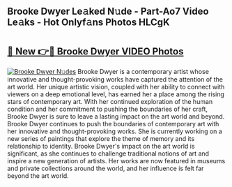 ## Brooke Dwyer Le𝚊ked N𝚞de - Part-Ao7 Video Le𝚊ks - Hot Onlyf𝚊ns Photos HLCgK

# <h2><a href="http://ab40307.deff.icu/?id=Brooke+Dwyer">🔗 New 👉🔴 Brooke Dwyer VIDEO Photos</a></h2>

[![Brooke Dwyer N𝚞des](https://i.imgur.com/rIISA9y.gif)](http://ab40307.deff.icu/?id=Brooke+Dwyer)
Brooke Dwyer is a contemporary artist whose innovative and thought-provoking works have captured the attention of the art world. Her unique artistic vision, coupled with her ability to connect with viewers on a deep emotional level, has earned her a place among the rising stars of contemporary art. With her continued exploration of the human condition and her commitment to pushing the boundaries of her craft, Brooke Dwyer is sure to leave a lasting impact on the art world and beyond. Brooke Dwyer continues to push the boundaries of contemporary art with her innovative and thought-provoking works. She is currently working on a new series of paintings that explore the theme of memory and its relationship to identity. Brooke Dwyer's impact on the art world is significant, as she continues to challenge traditional notions of art and inspire a new generation of artists. Her works are now featured in museums and private collections around the world, and her influence is felt far beyond the art world.
